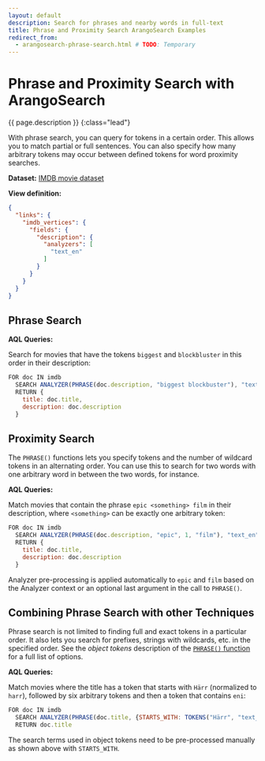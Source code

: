 ```yaml
---
layout: default
description: Search for phrases and nearby words in full-text
title: Phrase and Proximity Search ArangoSearch Examples
redirect_from:
  - arangosearch-phrase-search.html # TODO: Temporary
---
```

# Phrase and Proximity Search with ArangoSearch

{{ page.description }}
{:class="lead"}

With phrase search, you can query for tokens in a certain order. This allows
you to match partial or full sentences. You can also specify how many arbitrary
tokens may occur between defined tokens for word proximity searches.

**Dataset:** [IMDB movie dataset](arangosearch-example-datasets.html#imdb-movie-dataset)

**View definition:**

```json
{
  "links": {
    "imdb_vertices": {
      "fields": {
        "description": {
          "analyzers": [
            "text_en"
          ]
        }
      }
    }
  }
}
```

## Phrase Search

**AQL Queries:**

Search for movies that have the tokens `biggest` and `blockbluster` in this
order in their description:

```js
FOR doc IN imdb
  SEARCH ANALYZER(PHRASE(doc.description, "biggest blockbuster"), "text_en")
  RETURN {
    title: doc.title,
    description: doc.description
  }
```

## Proximity Search

The `PHRASE()` functions lets you specify tokens and the number of wildcard
tokens in an alternating order. You can use this to search for two words with
one arbitrary word in between the two words, for instance.

**AQL Queries:**

Match movies that contain the phrase `epic <something> film` in their
description, where `<something>` can be exactly one arbitrary token:

```js
FOR doc IN imdb
  SEARCH ANALYZER(PHRASE(doc.description, "epic", 1, "film"), "text_en")
  RETURN {
    title: doc.title,
    description: doc.description
  }
```

Analyzer pre-processing is applied automatically to `epic` and `film` based on
the Analyzer context or an optional last argument in the call to `PHRASE()`.

## Combining Phrase Search with other Techniques

Phrase search is not limited to finding full and exact tokens in a particular
order. It also lets you search for prefixes, strings with wildcards, etc. in
the specified order. See the _object tokens_ description of the
[`PHRASE()` function](aql/functions-arangosearch.html#phrase) for a full list
of options.

**AQL Queries:**

Match movies where the title has a token that starts with `Härr` (normalized to
`harr`), followed by six arbitrary tokens and then a token that contains `eni`:

```js
FOR doc IN imdb
  SEARCH ANALYZER(PHRASE(doc.title, {STARTS_WITH: TOKENS("Härr", "text_en")[0]}, 6, {WILDCARD: "%eni%"}), "text_en")
  RETURN doc.title
```

The search terms used in object tokens need to be pre-processed manually as
shown above with `STARTS_WITH`.
